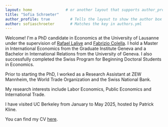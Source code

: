 ```yaml
---
layout: home               # or another layout that supports author_profile
title: "Sofia Schroeter"
author_profile: true         # Tells the layout to show the author box
author: sofiaschroeter       # Matches the key in authors.yml
---
```


Welcome! I'm a PhD candidate in Economics at the University of Lausanne under the supervision of [Rafael Lalive](https://sites.google.com/site/rafaellalive/) and [Fabrizio Colella](https://fabriziocolella.com/). 
I hold a Master in International Economics from the Graduate Institute Geneva and a Bachelor in International Relations from the University of Geneva. 
I also successfully completed the Swiss Program for Beginning Doctoral Students in Economics. 

Prior to starting the PhD, I worked as a Research Assistant at ZEW Mannheim, the World Trade Organization and the Swiss National Bank.

My research interests include Labor Economics, Public Economics and International Trade.

I have visited UC Berkeley from January to May 2025, hosted by Patrick Kline.

You can find my CV [here](/cv/).
